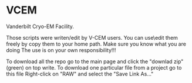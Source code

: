 # VCEM
Vanderbilt Cryo-EM Facility.

Those scripts were writen/edit by V-CEM users. You can use\edit them freely by copy them to your home path.
Make sure you know what you are doing
The use is on your own responsibility!!!

To download all the repo go to the main page and click the "downlad zip" (green) on top write.
To download one particular file from a project go to this file Right-click on "RAW" and select the "Save Link As..."
